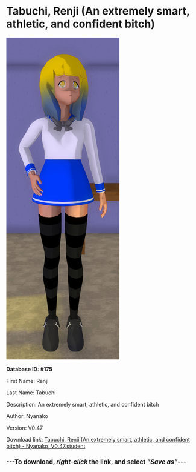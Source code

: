 # Tabuchi, Renji (An extremely smart, athletic, and confident bitch)

<img src="https://raw.githubusercontent.com/Arbiter1223/Daigaku-Gurashi-Custom-Students/master/Students/Files/Tabuchi%2C%20Renji%20(An%20extremely%20smart%2C%20athletic%2C%20and%20confident%20bitch).png" title="Tabuchi, Renji (An extremely smart, athletic, and confident bitch) - Nyanako, V0.47">

**Database ID: #175**

First Name: Renji

Last Name: Tabuchi

Description: An extremely smart, athletic, and confident bitch

Author: Nyanako

Version: V0.47

Download link: <a href="https://raw.githubusercontent.com/Arbiter1223/Daigaku-Gurashi-Custom-Students/master/Students/Files/Tabuchi%2C%20Renji%20(An%20extremely%20smart%2C%20athletic%2C%20and%20confident%20bitch)%20-%20Nyanako%2C%20V0.47.student">Tabuchi, Renji (An extremely smart, athletic, and confident bitch) - Nyanako, V0.47.student</a>

### ---**To download, _right-click_ the link, and select _"Save as"_**---

